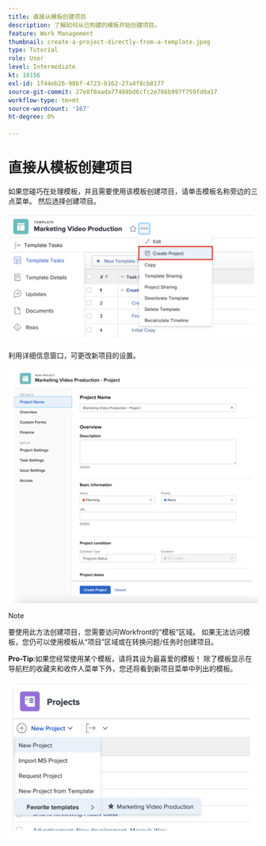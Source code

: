 ```yaml
---
title: 直接从模板创建项目
description: 了解如何从已构建的模板开始创建项目。
feature: Work Management
thumbnail: create-a-project-directly-from-a-template.jpeg
type: Tutorial
role: User
level: Intermediate
kt: 10156
exl-id: 1f44eb26-98bf-4723-b162-27a4f8cb8177
source-git-commit: 27e8f0aada77488bd6cfc2e786b997f759fd0a17
workflow-type: tm+mt
source-wordcount: '167'
ht-degree: 0%

---
```


# 直接从模板创建项目

如果您碰巧在处理模板，并且需要使用该模板创建项目，请单击模板名称旁边的三点菜单。 然后选择创建项目。

![在菜单中创建项目选项](assets/direct-template-01.png)

利用详细信息窗口，可更改新项目的设置。

![项目创建页面](assets/direct-template-02.png)

>[!NOTE]
>
>要使用此方法创建项目，您需要访问Workfront的“模板”区域。 如果无法访问模板，您仍可以使用模板从“项目”区域或在转换问题/任务时创建项目。

**Pro-Tip**:如果您经常使用某个模板，请将其设为最喜爱的模板！ 除了模板显示在导航栏的收藏夹和收件人菜单下外，您还将看到新项目菜单中列出的模板。

![新建项目收藏模板](assets/direct-template-03.png)
